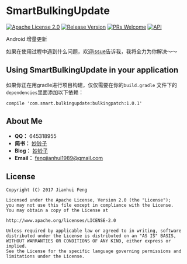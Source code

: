 
# SmartBulkingUpdate

[![Apache License 2.0][1]][2]
[![Release Version][30]][31]
[![PRs Welcome][32]][33]
[![API][3]][4]

Android 增量更新

如果在使用过程中遇到什么问题，欢迎[issue](https://github.com/SmartCodeLab/SmartBulkingUpdate/issues)告诉我，我将全力为你解决～～

## Using SmartBulkingUpdate in your application

如果你正在用gradle进行项目构建，仅仅需要在你的`build.gradle` 文件下的`dependencies`里面添加以下依赖：

```
compile 'com.smart.bulkingupdate:bulkingpatch:1.0.1'
```

## About Me

- **QQ：** 645318955  
- **简书：** [妙铃子](http://www.jianshu.com/users/03ece7ed904a/latest_articles)
- **Blog：** [妙铃子](http://blog.csdn.net/miaolingzi)
- **Email：** fengjianhui1989@gmail.com

## License
```
Copyright (C) 2017 Jianhui Feng

Licensed under the Apache License, Version 2.0 (the "License");
you may not use this file except in compliance with the License.
You may obtain a copy of the License at

http://www.apache.org/licenses/LICENSE-2.0

Unless required by applicable law or agreed to in writing, software
distributed under the License is distributed on an "AS IS" BASIS,
WITHOUT WARRANTIES OR CONDITIONS OF ANY KIND, either express or implied.
See the License for the specific language governing permissions and
limitations under the License.
```

[1]:https://img.shields.io/:license-apache-blue.svg
[2]:https://www.apache.org/licenses/LICENSE-2.0.html
[3]:https://img.shields.io/badge/API-14%2B-red.svg?style=flat
[4]:https://android-arsenal.com/api?level=14
[30]:https://img.shields.io/badge/release-1.0.0-red.svg
[31]:https://github.com/SmartCodeLab/SmartBulkingUpdate/releases
[32]:https://img.shields.io/badge/PRs-welcome-brightgreen.svg
[33]:https://github.com/SmartCodeLab/SmartBulkingUpdate/pulls
